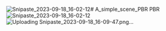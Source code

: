 ![Snipaste_2023-09-18_16-02-12](https://github.com/junyangtong/A_simple_scene_PBR/assets/135015047/aed16d16-2c47-4d61-93e9-9e1eabcf4f4a)# A_simple_scene_PBR
PBR
![Snipaste_2023-09-18_16-02-12](https://github.com/junyangtong/A_simple_scene_PBR/assets/135015047/6a48dc05-c28e-453f-b173-55d73b3dbcf5)
![Uploading Snipaste_2023-09-18_16-09-47.png…]()
